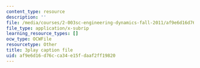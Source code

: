 ```yaml
---
content_type: resource
description: ''
file: /media/courses/2-003sc-engineering-dynamics-fall-2011/af9e6d16d76cca34e15fdaaf2ff19820_wERH7LtoUuE.srt
file_type: application/x-subrip
learning_resource_types: []
ocw_type: OCWFile
resourcetype: Other
title: 3play caption file
uid: af9e6d16-d76c-ca34-e15f-daaf2ff19820
---
```

